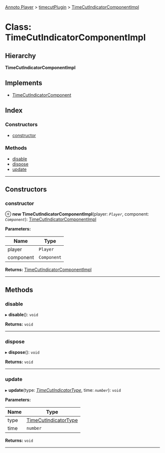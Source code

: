 [Annoto Player](../README.md) > [timecutPlugin](../modules/timecutplugin.md) > [TimeCutIndicatorComponentImpl](../classes/timecutplugin.timecutindicatorcomponentimpl.md)

# Class: TimeCutIndicatorComponentImpl

## Hierarchy

**TimeCutIndicatorComponentImpl**

## Implements

* [TimeCutIndicatorComponent](../interfaces/timecutplugin.timecutindicatorcomponent.md)

## Index

### Constructors

* [constructor](timecutplugin.timecutindicatorcomponentimpl.md#constructor)

### Methods

* [disable](timecutplugin.timecutindicatorcomponentimpl.md#disable)
* [dispose](timecutplugin.timecutindicatorcomponentimpl.md#dispose)
* [update](timecutplugin.timecutindicatorcomponentimpl.md#update)

---

## Constructors

<a id="constructor"></a>

###  constructor

⊕ **new TimeCutIndicatorComponentImpl**(player: *`Player`*, component: *`Component`*): [TimeCutIndicatorComponentImpl](timecutplugin.timecutindicatorcomponentimpl.md)

**Parameters:**

| Name | Type |
| ------ | ------ |
| player | `Player` |
| component | `Component` |

**Returns:** [TimeCutIndicatorComponentImpl](timecutplugin.timecutindicatorcomponentimpl.md)

___

## Methods

<a id="disable"></a>

###  disable

▸ **disable**(): `void`

**Returns:** `void`

___
<a id="dispose"></a>

###  dispose

▸ **dispose**(): `void`

**Returns:** `void`

___
<a id="update"></a>

###  update

▸ **update**(type: *[TimeCutIndicatorType](../modules/timecutplugin.md#timecutindicatortype)*, time: *`number`*): `void`

**Parameters:**

| Name | Type |
| ------ | ------ |
| type | [TimeCutIndicatorType](../modules/timecutplugin.md#timecutindicatortype) |
| time | `number` |

**Returns:** `void`

___

